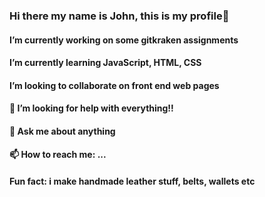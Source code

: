 ### Hi there my name is John, this is my profile👋


<h4>I’m currently working on some gitkraken assignments</h4>
<h4> I’m currently learning JavaScript, HTML, CSS</h4>
<h4>I’m looking to collaborate on front end web pages</h4>
<h4>🤔 I’m looking for help with everything!!</h4>
<h4>💬 Ask me about anything</h4>
<h4>📫 How to reach me: ...</h4>

<h4> Fun fact: i make handmade leather stuff, belts, wallets etc </h3>
  
